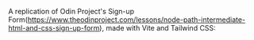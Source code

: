 A replication of Odin Project's Sign-up Form(https://www.theodinproject.com/lessons/node-path-intermediate-html-and-css-sign-up-form), made with Vite and Tailwind CSS: